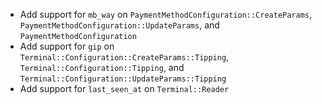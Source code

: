 * Add support for `mb_way` on `PaymentMethodConfiguration::CreateParams`, `PaymentMethodConfiguration::UpdateParams`, and `PaymentMethodConfiguration`
* Add support for `gip` on `Terminal::Configuration::CreateParams::Tipping`, `Terminal::Configuration::Tipping`, and `Terminal::Configuration::UpdateParams::Tipping`
* Add support for `last_seen_at` on `Terminal::Reader`